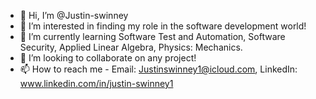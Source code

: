 - 👋 Hi, I’m @Justin-swinney
- 👀 I’m interested in finding my role in the software development world! 
- 🌱 I’m currently learning Software Test and Automation, Software Security, Applied Linear Algebra, Physics: Mechanics.
- 💞️ I’m looking to collaborate on any project! 
- 📫 How to reach me -  Email: Justinswinney1@icloud.com, LinkedIn: www.linkedin.com/in/justin-swinney1





<!---
Justin-swinney/Justin-swinney is a ✨ special ✨ repository because its `README.md` (this file) appears on your GitHub profile.
You can click the Preview link to take a look at your changes.
--->
